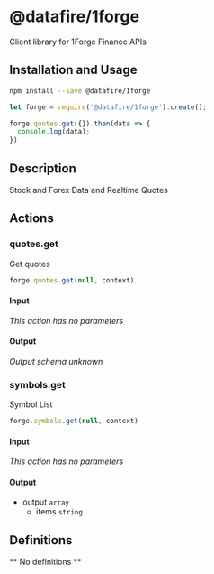 # @datafire/1forge

Client library for 1Forge Finance APIs

## Installation and Usage
```bash
npm install --save @datafire/1forge
```
```js
let forge = require('@datafire/1forge').create();

forge.quotes.get({}).then(data => {
  console.log(data);
})
```

## Description

Stock and Forex Data and Realtime Quotes

## Actions

### quotes.get
Get quotes


```js
forge.quotes.get(null, context)
```

#### Input
*This action has no parameters*

#### Output
*Output schema unknown*

### symbols.get
Symbol List


```js
forge.symbols.get(null, context)
```

#### Input
*This action has no parameters*

#### Output
* output `array`
  * items `string`



## Definitions

** No definitions **
